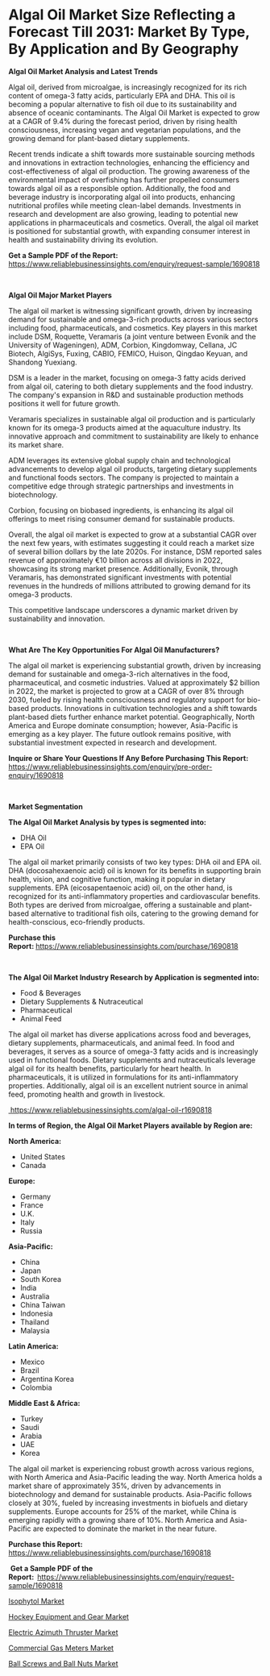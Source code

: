 <p><h1>Algal Oil Market Size Reflecting a Forecast Till 2031: Market By Type, By Application and By Geography</h1></p><p><strong>Algal Oil Market Analysis and Latest Trends</strong></p>
<p><p>Algal oil, derived from microalgae, is increasingly recognized for its rich content of omega-3 fatty acids, particularly EPA and DHA. This oil is becoming a popular alternative to fish oil due to its sustainability and absence of oceanic contaminants. The Algal Oil Market is expected to grow at a CAGR of 9.4% during the forecast period, driven by rising health consciousness, increasing vegan and vegetarian populations, and the growing demand for plant-based dietary supplements.</p><p>Recent trends indicate a shift towards more sustainable sourcing methods and innovations in extraction technologies, enhancing the efficiency and cost-effectiveness of algal oil production. The growing awareness of the environmental impact of overfishing has further propelled consumers towards algal oil as a responsible option. Additionally, the food and beverage industry is incorporating algal oil into products, enhancing nutritional profiles while meeting clean-label demands. Investments in research and development are also growing, leading to potential new applications in pharmaceuticals and cosmetics. Overall, the algal oil market is positioned for substantial growth, with expanding consumer interest in health and sustainability driving its evolution.</p></p>
<p><strong>Get a Sample PDF of the Report:&nbsp;</strong> <a href="https://www.reliablebusinessinsights.com/enquiry/request-sample/1690818?utm_campaign=1091&utm_medium=2&utm_source=Github&utm_content=ia&utm_term=17102024&utm_id=algal-oil">https://www.reliablebusinessinsights.com/enquiry/request-sample/1690818</a></p>
<p>&nbsp;</p>
<p><strong>Algal Oil Major Market Players</strong></p>
<p><p>The algal oil market is witnessing significant growth, driven by increasing demand for sustainable and omega-3-rich products across various sectors including food, pharmaceuticals, and cosmetics. Key players in this market include DSM, Roquette, Veramaris (a joint venture between Evonik and the University of Wageningen), ADM, Corbion, Kingdomway, Cellana, JC Biotech, AlgiSys, Fuxing, CABIO, FEMICO, Huison, Qingdao Keyuan, and Shandong Yuexiang.</p><p>DSM is a leader in the market, focusing on omega-3 fatty acids derived from algal oil, catering to both dietary supplements and the food industry. The company's expansion in R&D and sustainable production methods positions it well for future growth.</p><p>Veramaris specializes in sustainable algal oil production and is particularly known for its omega-3 products aimed at the aquaculture industry. Its innovative approach and commitment to sustainability are likely to enhance its market share.</p><p>ADM leverages its extensive global supply chain and technological advancements to develop algal oil products, targeting dietary supplements and functional foods sectors. The company is projected to maintain a competitive edge through strategic partnerships and investments in biotechnology.</p><p>Corbion, focusing on biobased ingredients, is enhancing its algal oil offerings to meet rising consumer demand for sustainable products. </p><p>Overall, the algal oil market is expected to grow at a substantial CAGR over the next few years, with estimates suggesting it could reach a market size of several billion dollars by the late 2020s. For instance, DSM reported sales revenue of approximately €10 billion across all divisions in 2022, showcasing its strong market presence. Additionally, Evonik, through Veramaris, has demonstrated significant investments with potential revenues in the hundreds of millions attributed to growing demand for its omega-3 products. </p><p>This competitive landscape underscores a dynamic market driven by sustainability and innovation.</p></p>
<p>&nbsp;</p>
<p><strong>What Are The Key Opportunities For Algal Oil Manufacturers?</strong></p>
<p><p>The algal oil market is experiencing substantial growth, driven by increasing demand for sustainable and omega-3-rich alternatives in the food, pharmaceutical, and cosmetic industries. Valued at approximately $2 billion in 2022, the market is projected to grow at a CAGR of over 8% through 2030, fueled by rising health consciousness and regulatory support for bio-based products. Innovations in cultivation technologies and a shift towards plant-based diets further enhance market potential. Geographically, North America and Europe dominate consumption; however, Asia-Pacific is emerging as a key player. The future outlook remains positive, with substantial investment expected in research and development.</p></p>
<p><strong>Inquire or Share Your Questions If Any Before Purchasing This Report:</strong> <a href="https://www.reliablebusinessinsights.com/enquiry/pre-order-enquiry/1690818?utm_campaign=1091&utm_medium=2&utm_source=Github&utm_content=ia&utm_term=17102024&utm_id=algal-oil">https://www.reliablebusinessinsights.com/enquiry/pre-order-enquiry/1690818</a></p>
<p>&nbsp;</p>
<p><strong>Market Segmentation</strong></p>
<p><strong>The Algal Oil Market Analysis by types is segmented into:</strong></p>
<p><ul><li>DHA Oil</li><li>EPA Oil</li></ul></p>
<p><p>The algal oil market primarily consists of two key types: DHA oil and EPA oil. DHA (docosahexaenoic acid) oil is known for its benefits in supporting brain health, vision, and cognitive function, making it popular in dietary supplements. EPA (eicosapentaenoic acid) oil, on the other hand, is recognized for its anti-inflammatory properties and cardiovascular benefits. Both types are derived from microalgae, offering a sustainable and plant-based alternative to traditional fish oils, catering to the growing demand for health-conscious, eco-friendly products.</p></p>
<p><strong>Purchase this Report:&nbsp;</strong><a href="https://www.reliablebusinessinsights.com/purchase/1690818?utm_campaign=1091&utm_medium=2&utm_source=Github&utm_content=ia&utm_term=17102024&utm_id=algal-oil">https://www.reliablebusinessinsights.com/purchase/1690818</a></p>
<p>&nbsp;</p>
<p><strong>The Algal Oil Market Industry Research by Application is segmented into:</strong></p>
<p><ul><li>Food & Beverages</li><li>Dietary Supplements & Nutraceutical</li><li>Pharmaceutical</li><li>Animal Feed</li></ul></p>
<p><p>The algal oil market has diverse applications across food and beverages, dietary supplements, pharmaceuticals, and animal feed. In food and beverages, it serves as a source of omega-3 fatty acids and is increasingly used in functional foods. Dietary supplements and nutraceuticals leverage algal oil for its health benefits, particularly for heart health. In pharmaceuticals, it is utilized in formulations for its anti-inflammatory properties. Additionally, algal oil is an excellent nutrient source in animal feed, promoting health and growth in livestock.</p></p>
<p><a href="https://www.reliablebusinessinsights.com/algal-oil-r1690818?utm_campaign=1091&utm_medium=2&utm_source=Github&utm_content=ia&utm_term=17102024&utm_id=algal-oil">&nbsp;https://www.reliablebusinessinsights.com/algal-oil-r1690818</a></p>
<p><strong>In terms of Region, the Algal Oil Market Players available by Region are:</strong></p>
<p>
    <p> <strong> North America: </strong>
        <ul>
            <li>United States</li>
            <li>Canada</li>
        </ul>
        </p> 
    <p> <strong> Europe: </strong>
        <ul>
            <li>Germany</li>
            <li>France</li>
            <li>U.K.</li>
            <li>Italy</li>
            <li>Russia</li>
        </ul>
        </p> 
    <p> <strong> Asia-Pacific: </strong>
        <ul>
            <li>China</li>
            <li>Japan</li>
            <li>South Korea</li>
            <li>India</li>
            <li>Australia</li>
            <li>China Taiwan</li>
            <li>Indonesia</li>
            <li>Thailand</li>
            <li>Malaysia</li>
        </ul>
        </p> 
    <p> <strong> Latin America: </strong>
        <ul>
            <li>Mexico</li>
            <li>Brazil</li>
            <li>Argentina Korea</li>
            <li>Colombia</li>
        </ul>
        </p> 
    <p> <strong> Middle East & Africa: </strong>
        <ul>
            <li>Turkey</li>
            <li>Saudi</li>
            <li>Arabia</li>
            <li>UAE</li>
            <li>Korea</li>
        </ul>
    </p>
    </p>
<p><p>The algal oil market is experiencing robust growth across various regions, with North America and Asia-Pacific leading the way. North America holds a market share of approximately 35%, driven by advancements in biotechnology and demand for sustainable products. Asia-Pacific follows closely at 30%, fueled by increasing investments in biofuels and dietary supplements. Europe accounts for 25% of the market, while China is emerging rapidly with a growing share of 10%. North America and Asia-Pacific are expected to dominate the market in the near future.</p></p>
<p><strong>Purchase this Report: </strong><a href="https://www.reliablebusinessinsights.com/purchase/1690818?utm_campaign=1091&utm_medium=2&utm_source=Github&utm_content=ia&utm_term=17102024&utm_id=algal-oil">https://www.reliablebusinessinsights.com/purchase/1690818</a></p>
<p>&nbsp;<strong>Get a Sample PDF of the Report:&nbsp;&nbsp;</strong><a href="https://www.reliablebusinessinsights.com/enquiry/request-sample/1690818?utm_campaign=1091&utm_medium=2&utm_source=Github&utm_content=ia&utm_term=17102024&utm_id=algal-oil">https://www.reliablebusinessinsights.com/enquiry/request-sample/1690818</a></p>
<p><strong></strong></p>
<p><p><a href="https://github.com/whitbyuhringenn/Market-Research-Report-List-1/blob/main/isophytol-market.md?utm_campaign=1091&utm_medium=2&utm_source=Github&utm_content=ia&utm_term=17102024&utm_id=algal-oil">Isophytol Market</a></p><p><a href="https://www.linkedin.com/pulse/hockey-equipment-gear-market-overview-global-trends-future-bonlc?utm_campaign=1091&utm_medium=2&utm_source=Github&utm_content=ia&utm_term=17102024&utm_id=algal-oil">Hockey Equipment and Gear Market</a></p><p><a href="https://issuu.com/reportprime-2/docs/electric-azimuth-thruster-market-si_8f295800d3b5ea?utm_campaign=1091&utm_medium=2&utm_source=Github&utm_content=ia&utm_term=17102024&utm_id=algal-oil">Electric Azimuth Thruster Market</a></p><p><a href="https://www.linkedin.com/pulse/commercial-gas-meters-market-size-type-smart-natural-metersnon-smart-f3b1c?utm_campaign=1091&utm_medium=2&utm_source=Github&utm_content=ia&utm_term=17102024&utm_id=algal-oil">Commercial Gas Meters Market</a></p><p><a href="https://issuu.com/reportprime-2/docs/ball-screws-and-ball-nuts-market-si_816d46589a7339?utm_campaign=1091&utm_medium=2&utm_source=Github&utm_content=ia&utm_term=17102024&utm_id=algal-oil">Ball Screws and Ball Nuts Market</a></p></p>